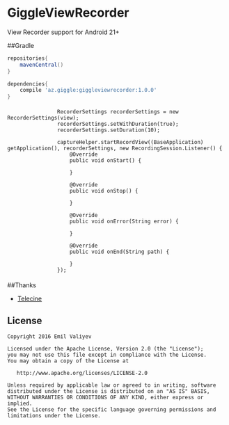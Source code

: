 # GiggleViewRecorder
View Recorder support for Android 21+

##Gradle

```groovy
repositories{
    mavenCentral()
}

dependencies{
    compile 'az.giggle:giggleviewrecorder:1.0.0'
}
```

####
                    RecorderSettings recorderSettings = new RecorderSettings(view);
                    recorderSettings.setWithDuration(true);
                    recorderSettings.setDuration(10);

                    captureHelper.startRecordView((BaseApplication) getApplication(), recorderSettings, new RecordingSession.Listener() {
                        @Override
                        public void onStart() {
                        
                        }

                        @Override
                        public void onStop() {

                        }

                        @Override
                        public void onError(String error) {

                        }

                        @Override
                        public void onEnd(String path) {

                        }
                    });
####

##Thanks
*   [Telecine](https://github.com/JakeWharton/Telecine)

License
-------

    Copyright 2016 Emil Valiyev

    Licensed under the Apache License, Version 2.0 (the "License");
    you may not use this file except in compliance with the License.
    You may obtain a copy of the License at

       http://www.apache.org/licenses/LICENSE-2.0

    Unless required by applicable law or agreed to in writing, software
    distributed under the License is distributed on an "AS IS" BASIS,
    WITHOUT WARRANTIES OR CONDITIONS OF ANY KIND, either express or implied.
    See the License for the specific language governing permissions and
    limitations under the License.
